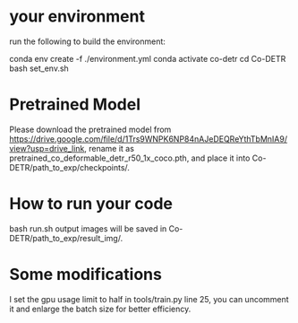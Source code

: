 # your environment
run the following to build the environment:

conda env create -f ./environment.yml
conda activate co-detr
cd Co-DETR
bash set_env.sh

# Pretrained Model
Please download the pretrained model from https://drive.google.com/file/d/1Trs9WNPK6NP84nAJeDEQReYthTbMnIA9/view?usp=drive_link,
rename it as pretrained_co_deformable_detr_r50_1x_coco.pth,
and place it into Co-DETR/path_to_exp/checkpoints/.

# How to run your code
bash run.sh
output images will be saved in Co-DETR/path_to_exp/result_img/.

# Some modifications
I set the gpu usage limit to half in tools/train.py line 25, you can uncomment it and enlarge the batch size for better efficiency.